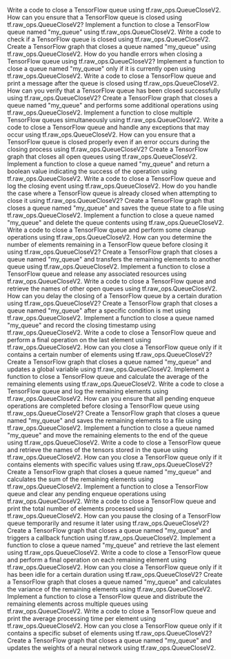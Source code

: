 Write a code to close a TensorFlow queue using tf.raw_ops.QueueCloseV2.
How can you ensure that a TensorFlow queue is closed using tf.raw_ops.QueueCloseV2?
Implement a function to close a TensorFlow queue named "my_queue" using tf.raw_ops.QueueCloseV2.
Write a code to check if a TensorFlow queue is closed using tf.raw_ops.QueueCloseV2.
Create a TensorFlow graph that closes a queue named "my_queue" using tf.raw_ops.QueueCloseV2.
How do you handle errors when closing a TensorFlow queue using tf.raw_ops.QueueCloseV2?
Implement a function to close a queue named "my_queue" only if it is currently open using tf.raw_ops.QueueCloseV2.
Write a code to close a TensorFlow queue and print a message after the queue is closed using tf.raw_ops.QueueCloseV2.
How can you verify that a TensorFlow queue has been closed successfully using tf.raw_ops.QueueCloseV2?
Create a TensorFlow graph that closes a queue named "my_queue" and performs some additional operations using tf.raw_ops.QueueCloseV2.
Implement a function to close multiple TensorFlow queues simultaneously using tf.raw_ops.QueueCloseV2.
Write a code to close a TensorFlow queue and handle any exceptions that may occur using tf.raw_ops.QueueCloseV2.
How can you ensure that a TensorFlow queue is closed properly even if an error occurs during the closing process using tf.raw_ops.QueueCloseV2?
Create a TensorFlow graph that closes all open queues using tf.raw_ops.QueueCloseV2.
Implement a function to close a queue named "my_queue" and return a boolean value indicating the success of the operation using tf.raw_ops.QueueCloseV2.
Write a code to close a TensorFlow queue and log the closing event using tf.raw_ops.QueueCloseV2.
How do you handle the case where a TensorFlow queue is already closed when attempting to close it using tf.raw_ops.QueueCloseV2?
Create a TensorFlow graph that closes a queue named "my_queue" and saves the queue state to a file using tf.raw_ops.QueueCloseV2.
Implement a function to close a queue named "my_queue" and delete the queue contents using tf.raw_ops.QueueCloseV2.
Write a code to close a TensorFlow queue and perform some cleanup operations using tf.raw_ops.QueueCloseV2.
How can you determine the number of elements remaining in a TensorFlow queue before closing it using tf.raw_ops.QueueCloseV2?
Create a TensorFlow graph that closes a queue named "my_queue" and transfers the remaining elements to another queue using tf.raw_ops.QueueCloseV2.
Implement a function to close a TensorFlow queue and release any associated resources using tf.raw_ops.QueueCloseV2.
Write a code to close a TensorFlow queue and retrieve the names of other open queues using tf.raw_ops.QueueCloseV2.
How can you delay the closing of a TensorFlow queue by a certain duration using tf.raw_ops.QueueCloseV2?
Create a TensorFlow graph that closes a queue named "my_queue" after a specific condition is met using tf.raw_ops.QueueCloseV2.
Implement a function to close a queue named "my_queue" and record the closing timestamp using tf.raw_ops.QueueCloseV2.
Write a code to close a TensorFlow queue and perform a final operation on the last element using tf.raw_ops.QueueCloseV2.
How can you close a TensorFlow queue only if it contains a certain number of elements using tf.raw_ops.QueueCloseV2?
Create a TensorFlow graph that closes a queue named "my_queue" and updates a global variable using tf.raw_ops.QueueCloseV2.
Implement a function to close a TensorFlow queue and calculate the average of the remaining elements using tf.raw_ops.QueueCloseV2.
Write a code to close a TensorFlow queue and log the remaining elements using tf.raw_ops.QueueCloseV2.
How can you ensure that all pending enqueue operations are completed before closing a TensorFlow queue using tf.raw_ops.QueueCloseV2?
Create a TensorFlow graph that closes a queue named "my_queue" and saves the remaining elements to a file using tf.raw_ops.QueueCloseV2.
Implement a function to close a queue named "my_queue" and move the remaining elements to the end of the queue using tf.raw_ops.QueueCloseV2.
Write a code to close a TensorFlow queue and retrieve the names of the tensors stored in the queue using tf.raw_ops.QueueCloseV2.
How can you close a TensorFlow queue only if it contains elements with specific values using tf.raw_ops.QueueCloseV2?
Create a TensorFlow graph that closes a queue named "my_queue" and calculates the sum of the remaining elements using tf.raw_ops.QueueCloseV2.
Implement a function to close a TensorFlow queue and clear any pending enqueue operations using tf.raw_ops.QueueCloseV2.
Write a code to close a TensorFlow queue and print the total number of elements processed using tf.raw_ops.QueueCloseV2.
How can you pause the closing of a TensorFlow queue temporarily and resume it later using tf.raw_ops.QueueCloseV2?
Create a TensorFlow graph that closes a queue named "my_queue" and triggers a callback function using tf.raw_ops.QueueCloseV2.
Implement a function to close a queue named "my_queue" and retrieve the last element using tf.raw_ops.QueueCloseV2.
Write a code to close a TensorFlow queue and perform a final operation on each remaining element using tf.raw_ops.QueueCloseV2.
How can you close a TensorFlow queue only if it has been idle for a certain duration using tf.raw_ops.QueueCloseV2?
Create a TensorFlow graph that closes a queue named "my_queue" and calculates the variance of the remaining elements using tf.raw_ops.QueueCloseV2.
Implement a function to close a TensorFlow queue and distribute the remaining elements across multiple queues using tf.raw_ops.QueueCloseV2.
Write a code to close a TensorFlow queue and print the average processing time per element using tf.raw_ops.QueueCloseV2.
How can you close a TensorFlow queue only if it contains a specific subset of elements using tf.raw_ops.QueueCloseV2?
Create a TensorFlow graph that closes a queue named "my_queue" and updates the weights of a neural network using tf.raw_ops.QueueCloseV2.